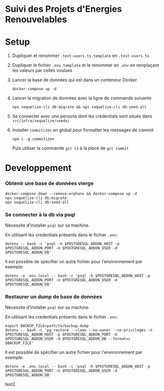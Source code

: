 # Suivi des Projets d'Energies Renouvelables

# Setup

1.  Dupliquer et renommer `.test-users.ts.template` en `.test-users.ts`
2.  Dupliquer le fichier `.env.template` et le renommer en `.env` en remplaçant les valeurs par celles voulues
3.  Lancer la base de données qui est dans un conteneur Docker

    ```
    docker-compose up -d
    ```

4.  Lancer la migration de données avec la ligne de commande suivante

    ```shell
    npx sequelize-cli db:migrate && npx sequelize-cli db:seed:all
    ```

5.  Se connecter avec une persona dont les credentials sont situés dans `src/infra/sequelize/seeds/`
6.  Installer `commitizen` en global pour formatter les messages de commit

    ```
    npm i -g commitizen
    ```

    Puis utiliser la commande `git cz` à la place de `git commit`

# Developpement

### Obtenir une base de données vierge

```
docker-compose down --remove-orphans && docker-compose up -d
npx sequelize-cli db:migrate
npx sequelize-cli db:seed:all
```

### Se connecter à la db via psql

Nécessite d'installer `psql` sur sa machine.

En utilisant les credentials présents dans le fichier `.env`:

```
dotenv -- bash -c 'psql -h $POSTGRESQL_ADDON_HOST -p $POSTGRESQL_ADDON_PORT -U $POSTGRESQL_ADDON_USER -d $POSTGRESQL_ADDON_DB'
```

Il est possible de spécifier un autre fichier pour l'environnement par exemple:

```
dotenv -e .env.local -- bash -c 'psql -h $POSTGRESQL_ADDON_HOST -p $POSTGRESQL_ADDON_PORT -U $POSTGRESQL_ADDON_USER -d $POSTGRESQL_ADDON_DB'
```

### Restaurer un dump de base de données

Nécessite d'installer `psql` sur sa machine.

En utilisant les credentials présents dans le fichier `.env`:

```
export BACKUP_FILE=path/to/backup.dump
dotenv -- bash -c 'pg_restore --clean --no-owner --no-privileges -h $POSTGRESQL_ADDON_HOST -p $POSTGRESQL_ADDON_PORT -U $POSTGRESQL_ADDON_USER -d $POSTGRESQL_ADDON_DB --format=c $BACKUP_FILE'
```

Il est possible de spécifier un autre fichier pour l'environnement par exemple:

```
dotenv -e .env.local -- bash -c 'psql -h $POSTGRESQL_ADDON_HOST -p $POSTGRESQL_ADDON_PORT -U $POSTGRESQL_ADDON_USER -d $POSTGRESQL_ADDON_DB'
```

test2
